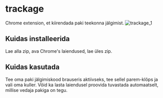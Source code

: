 # trackage
Chrome extension, et kiirendada paki teekonna jälgimist. 
![trackage_1](https://github.com/user-attachments/assets/239f8318-bff9-4705-97f1-8798e84fdf22)

## Kuidas installeerida
Lae alla zip, ava Chrome's laiendused, lae üles zip. 

## Kuidas kasutada
Tee oma paki jälgimiskood brauseris aktiivseks, tee sellel parem-klõps ja vali oma kuller. Võid ka lasta laiendusel proovida tuvastada automaatselt, millise vedaja pakiga on tegu. 
